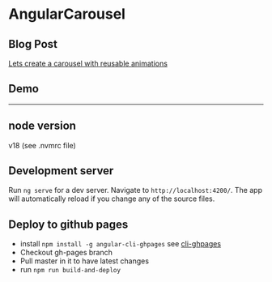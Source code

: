 # AngularCarousel

## Blog Post

[Lets create a carousel with reusable animations](https://medium.com/showpad-engineering/angular-animations-lets-create-a-carousel-with-reusable-animations-81c0dd8847e8)

## Demo

---

## node version

v18 (see .nvmrc file)

## Development server

Run `ng serve` for a dev server. Navigate to `http://localhost:4200/`. The app will automatically reload if you change any of the source files.

## Deploy to github pages

- install `npm install -g angular-cli-ghpages` see [cli-ghpages](https://medium.com/code-sketch/how-to-deploy-an-angular-7-app-to-github-pages-9427b609645f)
- Checkout gh-pages branch
- Pull master in it to have latest changes
- run `npm run build-and-deploy`
